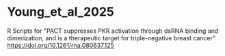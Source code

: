 # Young_et_al_2025

R Scripts for "PACT suppresses PKR activation through dsRNA binding and dimerization, and is a therapeutic target for triple-negative breast cancer" https://doi.org/10.1261/rna.080637.125
